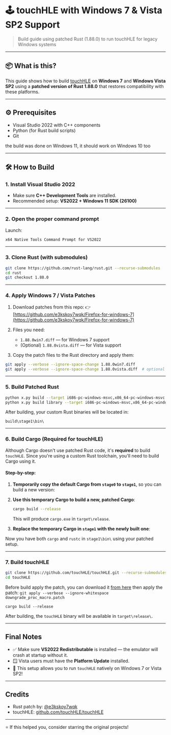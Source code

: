 


# 🕹️ touchHLE with Windows 7 & Vista SP2 Support  
> Build guide using patched Rust (1.88.0) to run touchHLE for legacy Windows systems

---

## 📦 What is this?

This guide shows how to build [touchHLE](https://github.com/touchHLE/touchHLE) on **Windows 7** and **Windows Vista SP2** using a **patched version of Rust 1.88.0** that restores compatibility with these platforms.

---

## ⚙️ Prerequisites

- Visual Studio 2022 with C++ components  
- Python (for Rust build scripts)  
- Git   

the build was done on Windows 11, it should work on Windows 10 too

---

## 🛠️ How to Build

### 1. Install Visual Studio 2022

- Make sure **C++ Development Tools** are installed.
- Recommended setup: **VS2022 + Windows 11 SDK (26100)**

---

### 2. Open the proper command prompt

Launch:  
```bash
x64 Native Tools Command Prompt for VS2022
````

---

### 3. Clone Rust (with submodules)

```bash
git clone https://github.com/rust-lang/rust.git --recurse-submodules
cd rust
git checkout 1.88.0
```

---

### 4. Apply Windows 7 / Vista Patches

1. Download patches from this repo:
   👉 [https://github.com/e3kskoy7wqk/Firefox-for-windows-7](https://github.com/e3kskoy7wqk/Firefox-for-windows-7)

2. Files you need:

   * `1.88.0win7.diff` — for Windows 7 support
   * (Optional) `1.88.0vista.diff` — for Vista support

3. Copy the patch files to the Rust directory and apply them:

```bash
git apply --verbose --ignore-space-change 1.88.0win7.diff
git apply --verbose --ignore-space-change 1.88.0vista.diff  # optional
```

---

### 5. Build Patched Rust

```bash
python x.py build --target i686-pc-windows-msvc,x86_64-pc-windows-msvc
python x.py build library --target i686-pc-windows-msvc,x86_64-pc-windows-msvc
```

After building, your custom Rust binaries will be located in:

```
build\stage1\bin\
```

---

### 6. Build Cargo (Required for touchHLE)

Although Cargo doesn't use patched Rust code, it's **required** to build `touchHLE`.
Since you're using a custom Rust toolchain, you'll need to build Cargo using it.

#### Step-by-step:

1. **Temporarily copy the default Cargo from `stage0` to `stage1`**, so you can build a new version:

2. **Use this temporary Cargo to build a new, patched Cargo**:

   ```bash
   cargo build --release
   ```

   This will produce `cargo.exe` in `target\release`.

3. **Replace the temporary Cargo in `stage1` with the newly built one**:

Now you have both `cargo` and `rustc` in `stage1\bin\` using your patched setup.

---

### 7. Build touchHLE

```bash
git clone https://github.com/touchHLE/touchHLE.git --recurse-submodules
cd touchHLE
```
Before build apply the patch, you can download it [from here](https://github.com/TimofeyLednev/touchHLE-win7/blob/main/downgrade_proc_macro.patch) then apply the patch: `git apply --verbose --ignore-whitespace downgrade_proc_macro.patch`
```
cargo build --release
```

After building, the `touchHLE` binary will be available in `target\release\`.

---

## Final Notes

* ✅ Make sure **VS2022 Redistributable** is installed — the emulator will crash at startup without it.
* 🪟 Vista users must have the **Platform Update** installed.
* 🚀 This setup allows you to run `touchHLE` natively on Windows 7 or Vista SP2!

---

## Credits

* Rust patch by: [@e3kskoy7wqk](https://github.com/e3kskoy7wqk)
* touchHLE: [github.com/touchHLE/touchHLE](https://github.com/touchHLE/touchHLE)

---

⭐ If this helped you, consider starring the original projects!

```
